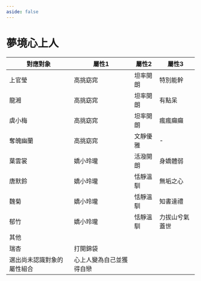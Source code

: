 ```yaml
---
aside: false
---
```


# 夢境心上人

<table>
  <thead>
    <tr>
      <th>對應對象</th>
      <th>屬性1</th>
      <th>屬性2</th>
      <th>屬性3</th>
    </tr>
  </thead>
  <tbody>
    <tr>
      <td>上官瑩</td>
      <td>高挑窈窕</td>
      <td>坦率開朗</td>
      <td>特別能幹</td>
    </tr>
    <tr>
      <td>龍湘</td>
      <td>高挑窈窕</td>
      <td>坦率開朗</td>
      <td>有點呆</td>
    </tr>
    <tr>
      <td>虞小梅</td>
      <td>高挑窈窕</td>
      <td>坦率開朗</td>
      <td>瘋瘋癲癲</td>
    </tr>
    <tr>
      <td>奪魄幽蘭</td>
      <td>高挑窈窕</td>
      <td>文靜優雅</td>
      <td>-</td>
    </tr>
    <tr>
      <td>葉雲裳</td>
      <td>嬌小玲瓏</td>
      <td>活潑開朗</td>
      <td>身嬌體弱</td>
    </tr>
    <tr>
      <td>唐默鈴</td>
      <td>嬌小玲瓏</td>
      <td>恬靜溫馴</td>
      <td>無垢之心</td>
    </tr>
    <tr>
      <td>魏菊</td>
      <td>嬌小玲瓏</td>
      <td>恬靜溫馴</td>
      <td>知書達禮</td>
    </tr>
    <tr>
      <td>郁竹</td>
      <td>嬌小玲瓏</td>
      <td>恬靜溫馴</td>
      <td>力拔山兮氣蓋世</td>
    </tr>
    <tr>
      <td>其他</td>
      <td></td>
      <td></td>
      <td></td>
    </tr>
    <tr>
      <td>瑞杏</td>
      <td>打開錦袋</td>
      <td></td>
      <td></td>
    </tr>
    <tr>
      <td>選出尚未認識對象的屬性組合</td>
      <td>心上人變為自己並獲得自戀</td>
      <td></td>
      <td></td>
    </tr>
  </tbody>
</table>
